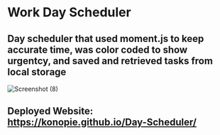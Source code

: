 # Work Day Scheduler

## Day scheduler that used moment.js to keep accurate time, was color coded to show urgentcy, and saved and retrieved tasks from local storage

![Screenshot (8)](https://user-images.githubusercontent.com/99047158/172077175-9463d410-f45b-4666-9097-75499c3ec6f0.png)

## Deployed Website: https://konopie.github.io/Day-Scheduler/
